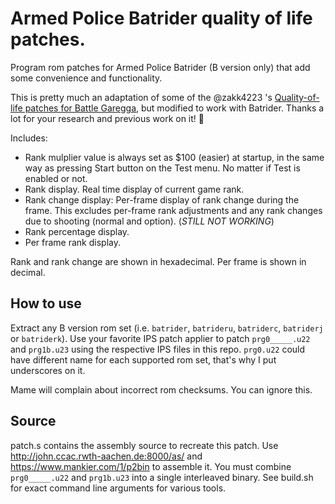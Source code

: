 # **Armed Police Batrider quality of life patches.**

Program rom patches for Armed Police Batrider (B version only) that add some convenience and functionality.

This is pretty much an adaptation of some of the @zakk4223 's [Quality-of-life patches for Battle Garegga](https://github.com/zakk4223/battle-garegga-patches), but modified to work with Batrider. Thanks a lot for your research and previous work on it! 🍻

Includes:

 - Rank mulplier value is always set as $100 (easier) at startup, in the same way as pressing Start button on the Test menu. No matter if Test is enabled or not.
 - Rank display. Real time display of current game rank.
 - Rank change display: Per-frame display of rank change during the frame. This excludes per-frame rank adjustments and any rank changes due to shooting (normal and option). (*STILL NOT WORKING*)
 - Rank percentage display.
 - Per frame rank display.

Rank and rank change are shown in hexadecimal. Per frame is shown in decimal.

## How to use

Extract any B version rom set (i.e. `batrider`, `batrideru`, `batriderc`, `batriderj` or `batriderk`). Use your favorite IPS patch applier to patch `prg0_____.u22` and `prg1b.u23` using the respective IPS files in this repo. `prg0.u22` could have different name for each supported rom set, that's why I put underscores on it.

Mame will complain about incorrect rom checksums. You can ignore this.

## Source

patch.s contains the assembly source to recreate this patch.  Use http://john.ccac.rwth-aachen.de:8000/as/ and https://www.mankier.com/1/p2bin to assemble it. You must combine `prg0_____.u22` and `prg1b.u23` into a single interleaved binary. See build.sh for exact command line arguments for various tools.

